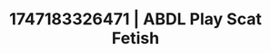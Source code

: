 ---
categories:
- NSFW AI art
- Dark fantasy erotica
- Non-binary beauty
- Modest MILF
- Safe for work
image: /assets/images/1747183326471.png
layout: post
seo:
  description: Featured content with exclusive ABDL Play, Scat Fetish. HD images available.
  keywords: ABDL Play, Scat Fetish
  og_image: /assets/images/1747183326471.png
  schema_type: VisualArtwork
tags:
- ABDL Play
- '#1747183326471'
- Scat Fetish
title: 1747183326471 | ABDL Play Scat Fetish
---